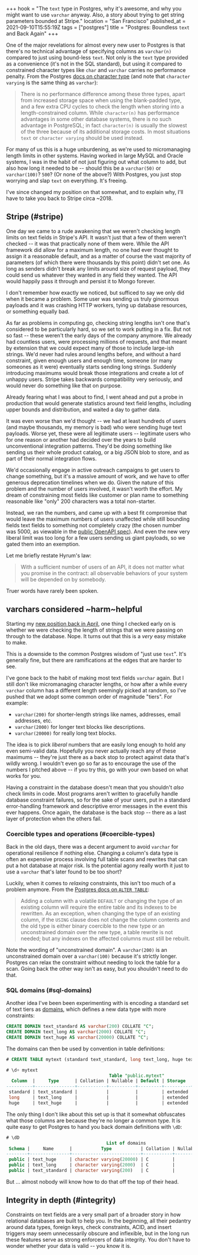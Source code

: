 +++
hook = "The `text` type in Postgres, why it's awesome, and why you might want to use `varchar` anyway. Also, a story about trying to get string parameters bounded at Stripe."
location = "San Francisco"
published_at = 2021-09-10T15:55:19Z
tags = ["postgres"]
title = "Postgres: Boundless `text` and Back Again"
+++

One of the major revelations for almost every new user to Postgres is that there's no technical advantage of specifying columns as `varchar(n)` compared to just using bound-less `text`. Not only is the `text` type provided as a convenience (it's not in the SQL standard), but using it compared to constrained character types like `char` and `varchar` carries no performance penalty. From the Postgres [docs on character type](https://www.postgresql.org/docs/current/datatype-character.html) (and note that `character varying` is the same thing as `varchar`):

> There is no performance difference among these three types, apart from increased storage space when using the blank-padded type, and a few extra CPU cycles to check the length when storing into a length-constrained column. While `character(n)` has performance advantages in some other database systems, there is no such advantage in PostgreSQL; in fact `character(n)` is usually the slowest of the three because of its additional storage costs. In most situations `text` or `character varying` should be used instead.

For many of us this is a huge unburdening, as we're used to micromanaging length limits in other systems. Having worked in large MySQL and Oracle systems, I was in the habit of not just figuring out what column to add, but also how long it needed to be -- should this be a `varchar(50)` or `varchar(100)`? `500`? (Or none of the above?) With Postgres, you just stop worrying and slap `text` on everything. It's freeing.

I've since changed my position on that somewhat, and to explain why, I'll have to take you back to Stripe circa ~2018.

## Stripe (#stripe)

One day we came to a rude awakening that we weren't checking length limits on text fields in Stripe's API. It wasn't just that a few of them weren't checked -- it was that practically none of them were. While the API framework did allow for a maximum length, no one had ever thought to assign it a reasonable default, and as a matter of course the vast majority of parameters (of which there were thousands by this point) didn't set one. As long as senders didn't break any limits around size of request payload, they could send us whatever they wanted in any field they wanted. The API would happily pass it through and persist it to Mongo forever.

I don't remember how exactly we noticed, but sufficed to say we only did when it became a problem. Some user was sending us truly ginormous payloads and it was crashing HTTP workers, tying up database resources, or something equally bad.

As far as problems in computing go, checking string lengths isn't one that's considered to be particularly hard, so we set to work putting in a fix. But not so fast -- these weren't the early days of the company anymore. We already had countless users, were processing millions of requests, and that meant by extension that we could expect many of those to include large-ish strings. We'd never had rules around lengths before, and without a hard constraint, given enough users and enough time, someone (or many someones as it were) eventually starts sending long strings. Suddenly introducing maximums would break those integrations and create a lot of unhappy users. Stripe takes backwards compatibility very seriously, and would never do something like that on purpose.

Already fearing what I was about to find, I went ahead and put a probe in production that would generate statistics around text field lengths, including upper bounds and distribution, and waited a day to gather data.

It was even worse than we'd thought -- we had at least hundreds of users (and maybe thousands, my memory is bad) who were sending huge text payloads. Worse yet, these were all legitimate users -- legitimate users who for one reason or another had decided over the years to build unconventional integration patterns. They'd be doing something like sending us their whole product catalog, or a big JSON blob to store, and as part of their normal integration flows.

We'd occasionally engage in active outreach campaigns to get users to change something, but it's a massive amount of work, and we have to offer generous deprecation timelines when we do. Given the nature of this problem and the number of users involved, it wasn't worth the effort. My dream of constraining most fields like customer or plan name to something reasonable like "only" 200 characters was a total non-starter.

Instead, we ran the numbers, and came up with a best fit compromise that would leave the maximum numbers of users unaffected while still bounding fields text fields to something not completely crazy (the chosen number was 5000, as viewable in the [public OpenAPI spec](https://github.com/stripe/openapi)). And even the new very liberal limit was too long for a few users sending us giant payloads, so we gated them into an exemption.

Let me briefly restate Hyrum's law:

> With a sufficient number of users of an API, it does not matter what you promise in the contract: all observable behaviors of your system will be depended on by somebody.

Truer words have rarely been spoken.

## varchars considered ~harm~helpful

Starting my [new position back in April](/nanoglyphs/024-new-horizons), one thing I checked early on is whether we were checking the length of strings that we were passing on through to the database. Nope. It turns out that this is a _very_ easy mistake to make.

This is a downside to the common Postgres wisdom of "just use `text`". It's generally fine, but there are ramifications at the edges that are harder to see.

I've gone back to the habit of making most text fields `varchar` again. But I still don't like micromanaging character lengths, or how after a while every `varchar` column has a different length seemingly picked at random, so I've pushed that we adopt some common order of magnitude "tiers". For example:

* `varchar(200)` for shorter-length strings like names, addresses, email addresses, etc.
* `varchar(2000)` for longer text blocks like descriptions.
* `varchar(20000)` for really long text blocks.

The idea is to pick _liberal_ numbers that are easily long enough to hold any even semi-valid data. Hopefully you never actually reach any of these maximums -- they're just there as a back stop to protect against data that's wildly wrong. I wouldn't even go so far as to encourage the use of the numbers I pitched above -- if you try this, go with your own based on what works for you.

Having a constraint in the database doesn't mean that you shouldn't _also_ check limits in code. Most programs aren't written to gracefully handle database constraint failures, so for the sake of your users, put in a standard error-handling framework and descriptive error messages in the event this ever happens. Once again, the database is the back stop -- there as a last layer of protection when the others fail.

### Coercible types and operations (#coercible-types)

Back in the old days, there was a decent argument to avoid `varchar` for operational resilience if nothing else. Changing a column's data type is often an expensive process involving full table scans and rewrites that can put a hot database at major risk. Is the potential agony really worth it just to use a `varchar` that's later found to be too short?

Luckily, when it comes to _relaxing_ constraints, this isn't too much of a problem anymore. From the [Postgres docs on `ALTER TABLE`](https://www.postgresql.org/docs/current/sql-altertable.html):

> Adding a column with a volatile `DEFAULT` or changing the type of an existing column will require the entire table and its indexes to be rewritten. As an exception, when changing the type of an existing column, if the `USING` clause does not change the column contents and the old type is either binary coercible to the new type or an unconstrained domain over the new type, a table rewrite is not needed; but any indexes on the affected columns must still be rebuilt.

Note the wording of "unconstrained domain". A `varchar(200)` is an unconstrained domain over a `varchar(100)` because it's strictly longer. Postgres can relax the constraint without needing to lock the table for a scan. Going back the other way isn't as easy, but you shouldn't need to do that.

### SQL domains (#sql-domains)

Another idea I've been been experimenting with is encoding a standard set of text tiers as [domains](https://www.postgresql.org/docs/current/sql-createdomain.html), which defines a new data type with more constraints:

``` sql
CREATE DOMAIN text_standard AS varchar(200) COLLATE "C";
CREATE DOMAIN text_long AS varchar(2000) COLLATE "C";
CREATE DOMAIN text_huge AS varchar(20000) COLLATE "C";
```

The domains can then be used by convention in table definitions:

``` sql
# CREATE TABLE mytext (standard text_standard, long text_long, huge text_huge);

# \d+ mytext
                                       Table "public.mytext"
  Column  |     Type      | Collation | Nullable | Default | Storage  | Stats target | Description
----------+---------------+-----------+----------+---------+----------+--------------+-------------
 standard | text_standard |           |          |         | extended |              |
 long     | text_long     |           |          |         | extended |              |
 huge     | text_huge     |           |          |         | extended |              |
```

The only thing I don't like about this set up is that it somewhat obfuscates what those columns are because they're no longer a common type. It is quite easy to get Postgres to hand you back domain definitions with `\dD`:

``` sql
# \dD
                                      List of domains
 Schema |     Name      |           Type           | Collation | Nullable | Default | Check
--------+---------------+--------------------------+-----------+----------+---------+-------
 public | text_huge     | character varying(20000) | C         |          |         |
 public | text_long     | character varying(2000)  | C         |          |         |
 public | text_standard | character varying(200)   | C         |          |         |
```

But ... almost nobody will know how to do that off the top of their head.

## Integrity in depth (#integrity)

Constraints on text fields are a very small part of a broader story in how relational databases are built to help you. In the beginning, all their pedantry around data types, foreign keys, check constraints, ACID, and insert triggers may seem unnecessarily obscure and inflexible, but in the long run these features serve as strong enforcers of data integrity. You don't have to wonder whether your data is valid -- you know it is.
